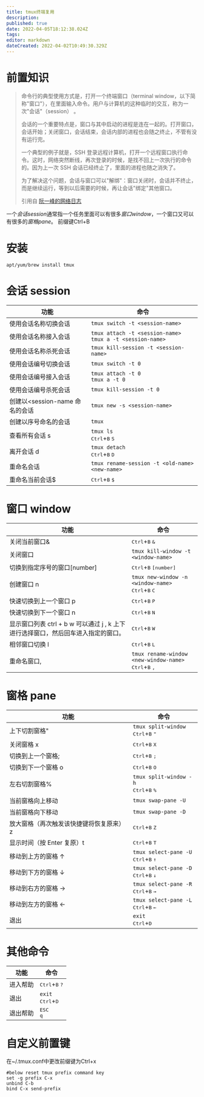 ```yaml
---
title: tmux终端复用
description: 
published: true
date: 2022-04-05T18:12:38.024Z
tags: 
editor: markdown
dateCreated: 2022-04-02T10:49:30.329Z
---
```


# 前置知识

> 命令行的典型使用方式是，打开一个终端窗口（terminal window，以下简称"窗口"），在里面输入命令。用户与计算机的这种临时的交互，称为一次"会话"（session） 。
>
> 会话的一个重要特点是，窗口与其中启动的进程是连在一起的。打开窗口，会话开始；关闭窗口，会话结束，会话内部的进程也会随之终止，不管有没有运行完。
>
> 一个典型的例子就是，SSH 登录远程计算机，打开一个远程窗口执行命令。这时，网络突然断线，再次登录的时候，是找不回上一次执行的命令的。因为上一次 SSH 会话已经终止了，里面的进程也随之消失了。
>
> 为了解决这个问题，会话与窗口可以"解绑"：窗口关闭时，会话并不终止，而是继续运行，等到以后需要的时候，再让会话"绑定"其他窗口。
>
> 引用自 [阮一峰的网络日志](http://www.ruanyifeng.com/blog/2019/10/tmux.html)

一个*会话session*通常指一个任务里面可以有很多*窗口window*，一个窗口又可以有很多的*窗格pane*。
前缀键Ctrl+B

# 安装

`apt/yum/brew install tmux`

# 会话 session

| 功能                           | 命令                                                           |
| ------------------------------ | -------------------------------------------------------------- |
| 使用会话名称切换会话           | `tmux switch -t <session-name>`                                |
| 使用会话名称接入会话           | `tmux attach -t <session-name>`<br/>`tmux a -t <session-name>` |
| 使用会话名称杀死会话           | `tmux kill-session -t <session-name>`                          |
| 使用会话编号切换会话           | `tmux switch -t 0`                                             |
| 使用会话编号接入会话           | `tmux attach -t 0`<br/>`tmux a -t 0`                           |
| 使用会话编号杀死会话           | `tmux kill-session -t 0`                                       |
| 创建以<session-name 命名的会话 | `tmux new -s <session-name>`                                   |
| 创建以序号命名的会话           | `tmux`                                                         |
| 查看所有会话 s                 | `tmux ls`<br/><kbd>Ctrl</kbd>+<kbd>B</kbd> <kbd>S</kbd>        |
| 离开会话 d                     | `tmux detach`<br/><kbd>Ctrl</kbd>+<kbd>B</kbd> <kbd>D</kbd>    |
| 重命名会话                     | `tmux rename-session -t <old-name> <new-name>`                 |
| 重命名当前会话$                | <kbd>Ctrl</kbd>+<kbd>B</kbd> <kbd>$</kbd>                      |

# 窗口 window

| 功能                                                                              | 命令                                                                                 |
| --------------------------------------------------------------------------------- | ------------------------------------------------------------------------------------ |
| 关闭当前窗口&                                                                     | <kbd>Ctrl</kbd>+<kbd>B</kbd> <kbd>&</kbd>                                            |
| 关闭窗口                                                                          | `tmux kill-window -t <window-name>`                                                  |
| 切换到指定序号的窗口[number]                                                      | <kbd>Ctrl</kbd>+<kbd>B</kbd> <kbd>[number]</kbd>                                     |
| 创建窗口 n                                                                        | `tmux new-window -n <window-name>`<br/><kbd>Ctrl</kbd>+<kbd>B</kbd> <kbd>C</kbd>     |
| 快速切换到上一个窗口 p                                                            | <kbd>Ctrl</kbd>+<kbd>B</kbd> <kbd>P</kbd>                                            |
| 快速切换到下一个窗口 n                                                            | <kbd>Ctrl</kbd>+<kbd>B</kbd> <kbd>N</kbd>                                            |
| 显示窗口列表 ctrl + b w 可以通过 j , k 上下进行选择窗口，然后回车进入指定的窗口。 | <kbd>Ctrl</kbd>+<kbd>B</kbd> <kbd>W</kbd>                                            |
| 相邻窗口切换 l                                                                    | <kbd>Ctrl</kbd>+<kbd>B</kbd> <kbd>L</kbd>                                            |
| 重命名窗口,                                                                       | `tmux rename-window <new-window-name>`<br/><kbd>Ctrl</kbd>+<kbd>B</kbd> <kbd>,</kbd> |

# 窗格 pane

| 功能                                    | 命令                                                                 |
| --------------------------------------- | -------------------------------------------------------------------- |
| 上下切割窗格"                           | `tmux split-window`<br/><kbd>Ctrl</kbd>+<kbd>B</kbd> <kbd>"</kbd>    |
| 关闭窗格 x                              | <kbd>Ctrl</kbd>+<kbd>B</kbd> <kbd>X</kbd>                            |
| 切换到上一个窗格;                       | <kbd>Ctrl</kbd>+<kbd>B</kbd> <kbd>;</kbd>                            |
| 切换到下一个窗格 o                      | <kbd>Ctrl</kbd>+<kbd>B</kbd> <kbd>O</kbd>                            |
| 左右切割窗格%                           | `tmux split-window -h`<br/><kbd>Ctrl</kbd>+<kbd>B</kbd> <kbd>%</kbd> |
| 当前窗格向上移动                        | `tmux swap-pane -U`                                                  |
| 当前窗格向下移动                        | `tmux swap-pane -D`                                                  |
| 放大窗格（再次触发该快捷键将恢复原来）z | <kbd>Ctrl</kbd>+<kbd>B</kbd> <kbd>Z</kbd>                            |
| 显示时间（按 Enter 复原）t              | <kbd>Ctrl</kbd>+<kbd>B</kbd> <kbd>T</kbd>                            |
| 移动到上方的窗格 ↑                      | `tmux select-pane -U`<br/><kbd>Ctrl</kbd>+<kbd>B</kbd> <kbd>↑</kbd>  |
| 移动到下方的窗格 ↓                      | `tmux select-pane -D`<br/><kbd>Ctrl</kbd>+<kbd>B</kbd> <kbd>↓</kbd>  |
| 移动到右方的窗格 →                      | `tmux select-pane -R`<br/><kbd>Ctrl</kbd>+<kbd>B</kbd> <kbd>→</kbd>  |
| 移动到左方的窗格 ←                      | `tmux select-pane -L`<br/><kbd>Ctrl</kbd>+<kbd>B</kbd> <kbd>←</kbd>  |
| 退出                                    | `exit`<br/><kbd>Ctrl</kbd>+<kbd>D</kbd>                              |

# 其他命令

| 功能     | 命令                                      |
| -------- | ----------------------------------------- |
| 进入帮助 | <kbd>Ctrl</kbd>+<kbd>B</kbd> <kbd>?</kbd> |
| 退出     | `exit`<br/><kbd>Ctrl</kbd>+<kbd>D</kbd>   |
| 退出帮助 | <kbd>ESC</kbd><br/><kbd>q</kbd>           |

# 自定义前置键

在~/.tmux.conf中更改前缀键为Ctrl+x

```Text
#below reset tmux prefix command key
set -g prefix C-x
unbind C-b
bind C-x send-prefix
```
